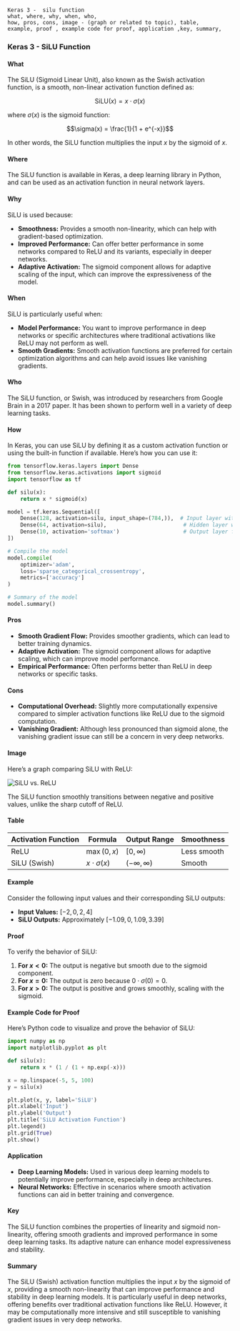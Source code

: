 ```code

Keras 3 -  silu function
what, where, why, when, who, 
how, pros, cons, image - (graph or related to topic), table,
example, proof , example code for proof, application ,key, summary,
```
<body>
    <script src="https://cdnjs.cloudflare.com/ajax/libs/mathjax/2.7.7/MathJax.js?config=TeX-MML-AM_CHTML" async></script>
    <link rel="stylesheet" href="https://cdnjs.cloudflare.com/ajax/libs/KaTeX/0.15.2/katex.min.css">
    <script src="https://cdnjs.cloudflare.com/ajax/libs/KaTeX/0.15.2/katex.min.js"></script>
    <script src="https://cdnjs.cloudflare.com/ajax/libs/KaTeX/0.15.2/contrib/auto-render.min.js"></script>
    <script>
        document.addEventListener("DOMContentLoaded", function() {
            renderMathInElement(document.body, {
                delimiters: [
                    { left: "$$", right: "$$", display: true },
                    { left: "$", right: "$", display: false }
                ]
            });
        });
    </script>   
</body>

### Keras 3 - SiLU Function

#### What

The SiLU (Sigmoid Linear Unit), also known as the Swish activation function, is a smooth, non-linear activation function defined as:

$$\text{SiLU}(x) = x \cdot \sigma(x)$$

where $\sigma(x)$ is the sigmoid function:

$$\sigma(x) = \frac{1}{1 + e^{-x}}$$

In other words, the SiLU function multiplies the input $x$ by the sigmoid of $x$.

#### Where

The SiLU function is available in Keras, a deep learning library in Python, and can be used as an activation function in neural network layers.

#### Why

SiLU is used because:

- **Smoothness:** Provides a smooth non-linearity, which can help with gradient-based optimization.
- **Improved Performance:** Can offer better performance in some networks compared to ReLU and its variants, especially in deeper networks.
- **Adaptive Activation:** The sigmoid component allows for adaptive scaling of the input, which can improve the expressiveness of the model.

#### When

SiLU is particularly useful when:

- **Model Performance:** You want to improve performance in deep networks or specific architectures where traditional activations like ReLU may not perform as well.
- **Smooth Gradients:** Smooth activation functions are preferred for certain optimization algorithms and can help avoid issues like vanishing gradients.

#### Who

The SiLU function, or Swish, was introduced by researchers from Google Brain in a 2017 paper. It has been shown to perform well in a variety of deep learning tasks.

#### How

In Keras, you can use SiLU by defining it as a custom activation function or using the built-in function if available. Here’s how you can use it:

```python
from tensorflow.keras.layers import Dense
from tensorflow.keras.activations import sigmoid
import tensorflow as tf

def silu(x):
    return x * sigmoid(x)

model = tf.keras.Sequential([
    Dense(128, activation=silu, input_shape=(784,)),  # Input layer with SiLU activation
    Dense(64, activation=silu),                        # Hidden layer with SiLU activation
    Dense(10, activation='softmax')                    # Output layer for classification
])

# Compile the model
model.compile(
    optimizer='adam',
    loss='sparse_categorical_crossentropy',
    metrics=['accuracy']
)

# Summary of the model
model.summary()
```

#### Pros

- **Smooth Gradient Flow:** Provides smoother gradients, which can lead to better training dynamics.
- **Adaptive Activation:** The sigmoid component allows for adaptive scaling, which can improve model performance.
- **Empirical Performance:** Often performs better than ReLU in deep networks or specific tasks.

#### Cons

- **Computational Overhead:** Slightly more computationally expensive compared to simpler activation functions like ReLU due to the sigmoid computation.
- **Vanishing Gradient:** Although less pronounced than sigmoid alone, the vanishing gradient issue can still be a concern in very deep networks.

#### Image

Here’s a graph comparing SiLU with ReLU:

![SiLU vs. ReLU](https://github.com/engineer-ece/Keras-learn/blob/a9b7cf2fb7dbc846da51396590e83c4e4de36ec4/Keras3/02.%20Layers%20API/02.%20Layer%20activations/12.%20silu%20function/silu_function.png)

The SiLU function smoothly transitions between negative and positive values, unlike the sharp cutoff of ReLU.

#### Table

| Activation Function | Formula                  | Output Range         | Smoothness |
|---------------------|--------------------------|-----------------------|------------|
| ReLU                | $\max(0, x)$           | $[0, \infty)$       | Less smooth |
| SiLU (Swish)        | $x \cdot \sigma(x)$    | $(- \infty, \infty)$| Smooth     |

#### Example

Consider the following input values and their corresponding SiLU outputs:

- **Input Values:** $[-2, 0, 2, 4]$
- **SiLU Outputs:** Approximately $[-1.09, 0, 1.09, 3.39]$

#### Proof

To verify the behavior of SiLU:

1. **For $x < 0$:** The output is negative but smooth due to the sigmoid component.
2. **For $x = 0$:** The output is zero because $0 \cdot \sigma(0) = 0$.
3. **For $x > 0$:** The output is positive and grows smoothly, scaling with the sigmoid.

#### Example Code for Proof

Here’s Python code to visualize and prove the behavior of SiLU:

```python
import numpy as np
import matplotlib.pyplot as plt

def silu(x):
    return x * (1 / (1 + np.exp(-x)))

x = np.linspace(-5, 5, 100)
y = silu(x)

plt.plot(x, y, label='SiLU')
plt.xlabel('Input')
plt.ylabel('Output')
plt.title('SiLU Activation Function')
plt.legend()
plt.grid(True)
plt.show()
```

#### Application

- **Deep Learning Models:** Used in various deep learning models to potentially improve performance, especially in deep architectures.
- **Neural Networks:** Effective in scenarios where smooth activation functions can aid in better training and convergence.

#### Key

The SiLU function combines the properties of linearity and sigmoid non-linearity, offering smooth gradients and improved performance in some deep learning tasks. Its adaptive nature can enhance model expressiveness and stability.

#### Summary

The SiLU (Swish) activation function multiplies the input $x$ by the sigmoid of $x$, providing a smooth non-linearity that can improve performance and stability in deep learning models. It is particularly useful in deep networks, offering benefits over traditional activation functions like ReLU. However, it may be computationally more intensive and still susceptible to vanishing gradient issues in very deep networks.
